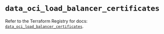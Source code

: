 # `data_oci_load_balancer_certificates`

Refer to the Terraform Registry for docs: [`data_oci_load_balancer_certificates`](https://registry.terraform.io/providers/hashicorp/oci/7.19.0/docs/data-sources/load_balancer_certificates).
